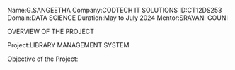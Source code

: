 Name:G.SANGEETHA
Company:CODTECH IT SOLUTIONS
ID:CT12DS253
Domain:DATA SCIENCE 
Duration:May to July 2024 
Mentor:SRAVANI GOUNI

OVERVIEW OF THE PROJECT

Project:LIBRARY MANAGEMENT SYSTEM

Objective of the Project:

